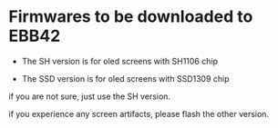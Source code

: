 # Firmwares to be downloaded to EBB42

* The SH version is for oled screens with SH1106 chip

* The SSD version is for oled screens with SSD1309 chip



if you are not sure, just use the SH version.

if you experience any screen artifacts, please flash the other version.
